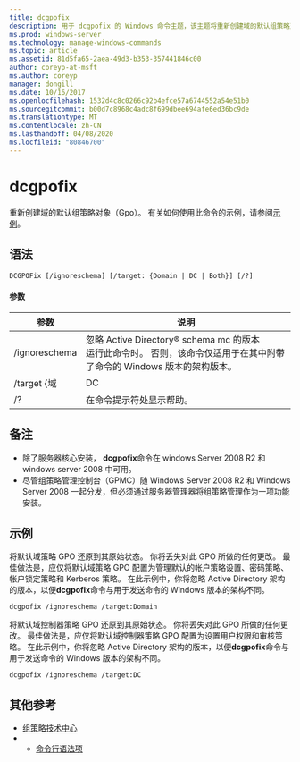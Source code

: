 ```yaml
---
title: dcgpofix
description: 用于 dcgpofix 的 Windows 命令主题，该主题将重新创建域的默认组策略对象（Gpo）。
ms.prod: windows-server
ms.technology: manage-windows-commands
ms.topic: article
ms.assetid: 81d5fa65-2aea-49d3-b353-357441846c00
author: coreyp-at-msft
ms.author: coreyp
manager: dongill
ms.date: 10/16/2017
ms.openlocfilehash: 1532d4c8c0266c92b4efce57a6744552a54e51b0
ms.sourcegitcommit: b00d7c8968c4adc8f699dbee694afe6ed36bc9de
ms.translationtype: MT
ms.contentlocale: zh-CN
ms.lasthandoff: 04/08/2020
ms.locfileid: "80846700"
---
```

# <a name="dcgpofix"></a>dcgpofix

重新创建域的默认组策略对象（Gpo）。 有关如何使用此命令的示例，请参阅[示例](#BKMK_Examples)。

## <a name="syntax"></a>语法

```
DCGPOFix [/ignoreschema] [/target: {Domain | DC | Both}] [/?]
```

#### <a name="parameters"></a>参数

|    参数    |                                                                                                 说明                                                                                                 |
|-----------------|-------------------------------------------------------------------------------------------------------------------------------------------------------------------------------------------------------------|
|  /ignoreschema  | 忽略 Active Directory® schema mc 的版本</br>运行此命令时。 否则，该命令仅适用于在其中附带了命令的 Windows 版本的架构版本。 |
| /target {域 |                                                                                                     DC                                                                                                      |
|       /?        |                                                                                    在命令提示符处显示帮助。                                                                                     |

## <a name="remarks"></a>备注

-   除了服务器核心安装， **dcgpofix**命令在 windows Server 2008 R2 和 windows server 2008 中可用。
-   尽管组策略管理控制台（GPMC）随 Windows Server 2008 R2 和 Windows Server 2008 一起分发，但必须通过服务器管理器将组策略管理作为一项功能安装。

## <a name="examples"></a><a name=BKMK_Examples></a>示例

将默认域策略 GPO 还原到其原始状态。 你将丢失对此 GPO 所做的任何更改。 最佳做法是，应仅将默认域策略 GPO 配置为管理默认的帐户策略设置、密码策略、帐户锁定策略和 Kerberos 策略。 在此示例中，你将忽略 Active Directory 架构的版本，以便**dcgpofix**命令与用于发送命令的 Windows 版本的架构不同。
```
dcgpofix /ignoreschema /target:Domain
```
将默认域控制器策略 GPO 还原到其原始状态。 你将丢失对此 GPO 所做的任何更改。 最佳做法是，应仅将默认域控制器策略 GPO 配置为设置用户权限和审核策略。 在此示例中，你将忽略 Active Directory 架构的版本，以便**dcgpofix**命令与用于发送命令的 Windows 版本的架构不同。
```
dcgpofix /ignoreschema /target:DC
```

## <a name="additional-references"></a>其他参考

-   [组策略技术中心](https://go.microsoft.com/fwlink/?LinkID=145531)
-   - [命令行语法项](command-line-syntax-key.md)